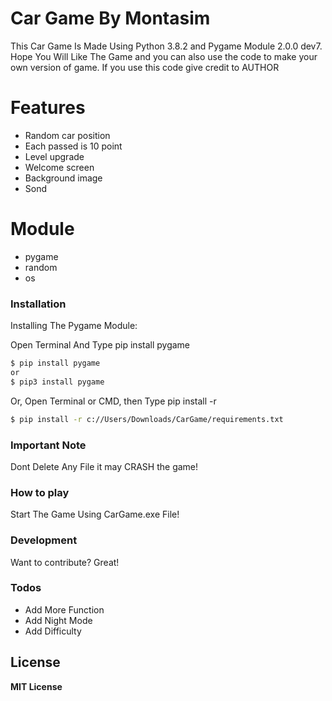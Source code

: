 # Car Game By Montasim

This Car Game Is Made Using Python 3.8.2 and Pygame Module 2.0.0 dev7. Hope You Will Like The Game and you can also use the code to make your own version of game. If you use this code give credit to AUTHOR

# Features

  - Random car position
  - Each passed is 10 point
  - Level upgrade
  - Welcome screen
  - Background image
  - Sond

 # Module

  - pygame
  - random
  - os

### Installation

Installing The Pygame Module:

Open Terminal And Type pip install pygame
```sh
$ pip install pygame
or
$ pip3 install pygame
```
Or, Open Terminal or CMD, then Type pip install -r <path to the game>

```sh
$ pip install -r c://Users/Downloads/CarGame/requirements.txt
```
### Important Note
Dont Delete Any File it may CRASH the game!

### How to play
Start The Game Using CarGame.exe File!

### Development

Want to contribute? Great!

### Todos

 - Add More Function
 - Add Night Mode
 - Add Difficulty

License
----

**MIT License**

